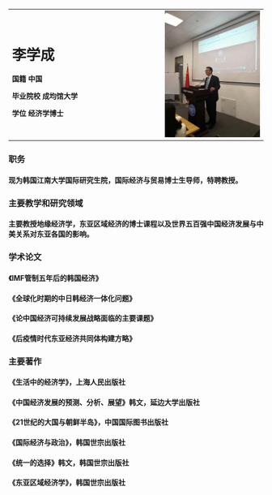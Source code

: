 <table border="0">
  <tr>
    <td width="60%">
      <h1>李学成</h1>
      <p><b>国籍  中国</b></p>
      <p><b>毕业院校  成均馆大学</b></p>
      <p><b>学位   经济学博士</b></p>
    </td>
    <td width="40%">
      <img src="/lixuecheng.jpg" width="100%">    
    </td>
  </tr>
</table>
 
### 职务
####     现为韩国江南大学国际研究生院，国际经济与贸易博士生导师，特聘教授。

### 主要教学和研究领域
####     主要教授地缘经济学，东亚区域经济的博士课程以及世界五百强中国经济发展与中美关系对东亚各国的影响。

### 学术论文
####     《IMF管制五年后的韩国经济》
####     《全球化时期的中日韩经济一体化问题》
####     《论中国经济可持续发展战略面临的主要课题》
####     《后疫情时代东亚经济共同体构建方略》

### 主要著作
####     《生活中的经济学》，上海人民出版社
####     《中国经济发展的预测、分析、展望》韩文，延边大学出版社
####     《21世纪的大国与朝鲜半岛》，中国国际图书出版社
####     《国际经济与政治》，韩国世宗出版社
####     《统一的选择》韩文，韩国世宗出版社
####     《东亚区域经济学》，韩国世宗出版社
